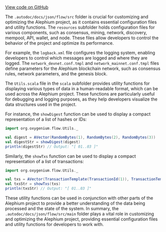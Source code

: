 [View code on GitHub](https://github.com/oxygenium/oxygenium/.autodoc/docs/json/flow)

The `.autodoc/docs/json/flow/src` folder is crucial for customizing and optimizing the Alephium project, as it contains essential configuration files and utility functions. The `resources` subfolder holds configuration files for various components, such as consensus, mining, network, discovery, mempool, API, wallet, and node. These files allow developers to control the behavior of the project and optimize its performance.

For example, the `logback.xml` file configures the logging system, enabling developers to control which messages are logged and where they are logged. The `network_devnet.conf.tmpl` and `network_mainnet.conf.tmpl` files define parameters for the Alephium blockchain network, such as consensus rules, network parameters, and the genesis block.

The `Utils.scala` file in the `scala` subfolder provides utility functions for displaying various types of data in a human-readable format, which can be used across the Alephium project. These functions are particularly useful for debugging and logging purposes, as they help developers visualize the data structures used in the project.

For instance, the `showDigest` function can be used to display a compact representation of a list of hashes or IDs:

```scala
import org.oxygenium.flow.Utils._

val digest = AVector(RandomBytes(1), RandomBytes(2), RandomBytes(3))
val digestStr = showDigest(digest)
println(digestStr) // Output: "[ 01..03 ]"
```

Similarly, the `showTxs` function can be used to display a compact representation of a list of transactions:

```scala
import org.oxygenium.flow.Utils._

val txs = AVector(TransactionTemplate(TransactionId(1)), TransactionTemplate(TransactionId(2)), TransactionTemplate(TransactionId(3)))
val txsStr = showTxs(txs)
println(txsStr) // Output: "[ 01..03 ]"
```

These utility functions can be used in conjunction with other parts of the Alephium project to provide a better understanding of the data being processed and the state of the system. In summary, the `.autodoc/docs/json/flow/src/main` folder plays a vital role in customizing and optimizing the Alephium project, providing essential configuration files and utility functions for developers to work with.
